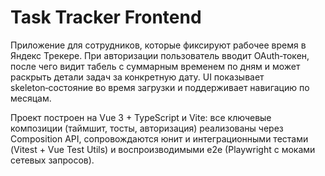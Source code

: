 # Task Tracker Frontend

Приложение для сотрудников, которые фиксируют рабочее время в Яндекс Трекере. При авторизации пользователь вводит OAuth‑токен, после чего видит табель с суммарным временем по дням и может раскрыть детали задач за конкретную дату. UI показывает skeleton‑состояние во время загрузки и поддерживает навигацию по месяцам.

Проект построен на Vue 3 + TypeScript и Vite: все ключевые композиции (таймшит, тосты, авторизация) реализованы через Composition API, сопровождаются юнит и интеграционными тестами (Vitest + Vue Test Utils) и воспроизводимыми e2e (Playwright с моками сетевых запросов).
